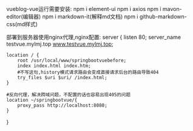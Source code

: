 vueblog-vue运行需要安装:
npm i element-ui
npm i axios
npm i mavon-editor(编辑器)
npm i markdown-it(解释md文档)
npm i github-markdown-css(md样式)

部署到服务器使用nginx代理,nginx配置:
server {
	listen      80;
	server_name  testvue.mylmj.top www.testvue.mylmj.top;

	location / {
		root /usr/local/www/springbootvuebefore;
		index index.html index.htm;
		#不写这句,history模式请求路由会变成直接请求后台的路由导致404
		try_files $uri $uri/ /index.html;
	}
	
	#反向代理，解决跨域问题，不配置的话也容易出现405的问题
	location ~/springbootvue/{
		proxy_pass http://localhost:8080;
	}

}
